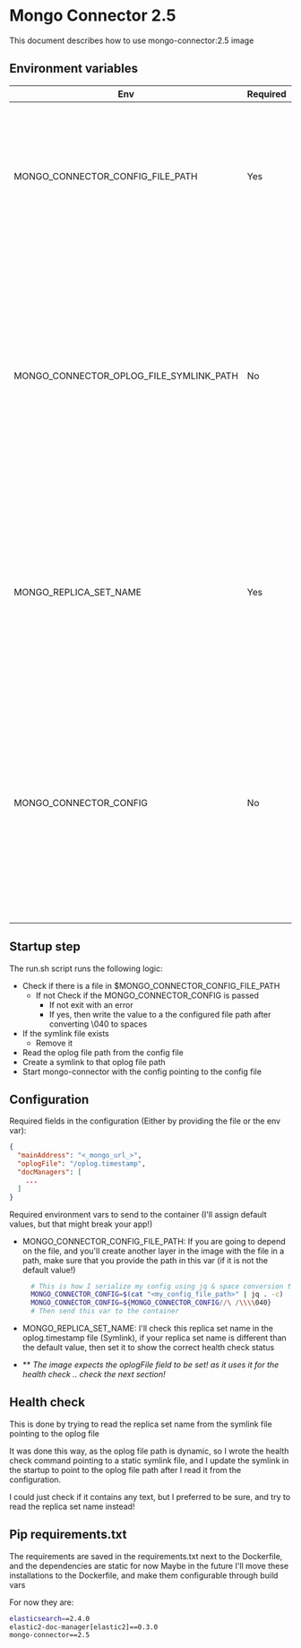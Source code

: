 # Mongo Connector 2.5

This document describes how to use mongo-connector:2.5 image

## Environment variables

| Env | Required | Default | Description |
|-----|----------|---------|-------------|
| MONGO_CONNECTOR_CONFIG_FILE_PATH | Yes | /mongo-connector.config.json | Configuration file path - Update this if you are going to save the file in another layer on top of the image, and the path is different than the default one! |
| MONGO_CONNECTOR_OPLOG_FILE_SYMLINK_PATH | No | /symlink-oplog.timestamp | Symlink file to mongo connector oplog timestamp file (used for health check) - This will be used internally to point to the dynamic oplog file path, and the container will check the symlink for health check (You don't have to change this!) |
| MONGO_REPLICA_SET_NAME | Yes | rs0 | Replica set name, used in the health check command in the container, by grepping it from the oplog file! - change this is the default replica set name is different than yours |
| MONGO_CONNECTOR_CONFIG | No | - | This is the other way of providing configuration to the image, is by sending it to a serialized json string in this var [If your config contains spaces, convert them to \040 in the string, and they'll be converted back to spaces in the startup] |

## Startup step

The run.sh script runs the following logic:

- Check if there is a file in $MONGO_CONNECTOR_CONFIG_FILE_PATH
  - If not Check if the MONGO_CONNECTOR_CONFIG is passed
    - If not exit with an error
    - If yes, then write the value to a the configured file path after converting \040 to spaces
- If the symlink file exists
  - Remove it
- Read the oplog file path from the config file
- Create a symlink to that oplog file path
- Start mongo-connector with the config pointing to the config file

## Configuration

Required fields in the configuration (Either by providing the file or the env var):

```json
{
  "mainAddress": "<_mongo_url_>",
  "oplogFile": "/oplog.timestamp",
  "docManagers": [
    ...
  ]
}
```

Required environment vars to send to the container (I'll assign default values, but that might break your app!)

- MONGO_CONNECTOR_CONFIG_FILE_PATH: If you are going to depend on the file, and you'll create another layer in the image with the file in a path, make sure that you provide the path in this var (if it is not the default value!)
  ```bash
    # This is how I serialize my config using jq & space conversion to \040
    MONGO_CONNECTOR_CONFIG=$(cat "<my_config_file_path>" | jq . -c)
    MONGO_CONNECTOR_CONFIG=${MONGO_CONNECTOR_CONFIG//\ /\\\\040}
    # Then send this var to the container
  ```

- MONGO_REPLICA_SET_NAME: I'll check this replica set name in the oplog.timestamp file (Symlink), if your replica set name is different than the default value, then set it to show the correct health check status

- ** _The image expects the oplogFile field to be set! as it uses it for the health check .. check the next section!_

## Health check

This is done by trying to read the replica set name from the symlink file pointing to the oplog file

It was done this way, as the oplog file path is dynamic, so I wrote the health check command pointing to a static symlink file, and I update the symlink in the startup to point to the oplog file path after I read it from the configuration.

I could just check if it contains any text, but I preferred to be sure, and try to read the replica set name instead!

## Pip requirements.txt

The requirements are saved in the requirements.txt next to the Dockerfile, and the dependencies are static for now
Maybe in the future I'll move these installations to the Dockerfile, and make them configurable through build vars

For now they are:

```bash
elasticsearch==2.4.0
elastic2-doc-manager[elastic2]==0.3.0
mongo-connector==2.5
```